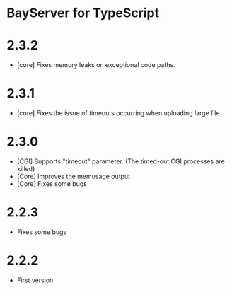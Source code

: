 # BayServer for TypeScript

# 2.3.2

- [core] Fixes memory leaks on exceptional code paths.

# 2.3.1

- [core] Fixes the issue of timeouts occurring when uploading large file

# 2.3.0

- [CGI] Supports "timeout" parameter. (The timed-out CGI processes are killed)
- [Core] Improves the memusage output
- [Core] Fixes some bugs

# 2.2.3

- Fixes some bugs

# 2.2.2

- First version
